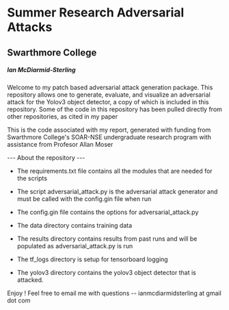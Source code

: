 # Summer Research Adversarial Attacks
## Swarthmore College 
##### Ian McDiarmid-Sterling

Welcome to my patch based adversarial attack generation package. This repository allows one to generate, evaluate, and visualize an adversarial attack for the Yolov3 object detector, a copy of which is included in this repository. Some of the code in this repository has been pulled directly from other repositories, as cited in my paper

This is the code associated with my report, generated with funding from Swarthmore College's SOAR-NSE undergraduate research program with assistance from Profesor Allan Moser 

--- About the repository ---

- The requirements.txt file contains all the modules that are needed for the scripts

- The script adversarial_attack.py is the adversarial attack generator and must be called with the config.gin file when run

- The config.gin file contains the options for adversarial_attack.py 

- The data directory contains training data

- The results directory contains results from past runs and will be populated as adversarial_attack.py is run

- The tf_logs directory is setup for tensorboard logging

- The yolov3 directory contains the yolov3 object detector that is attacked.


Enjoy ! 
Feel free to email me with questions -- ianmcdiarmidsterling at gmail dot com
